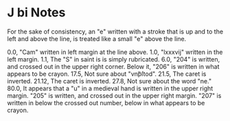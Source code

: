 # J bi Notes

For the sake of consistency, an "e" written with a stroke that is up and to the left and above the line, is treated like a small "e" above the line.

0.0, "Cam" written in left margin at the line above.
1.0, "lxxxvij" written in the left margin.
1.1, The "S" in saint is is simply rubricated.
6.0, "204" is written, and crossed out in the upper right corner. Below it, "206" is written in what appears to be crayon.
17.5, Not sure about "vnþ͛ſtod".
21.5, The caret is inverted.
21.12, The caret is inverted.
27.8, Not sure about the word "ne."
80.0, It appears that a "u" in a medieval hand is written in the upper right margin. "205" is written, and crossed out in the upper right margin. "207" is written in below the crossed out number, below in what appears to be crayon.
